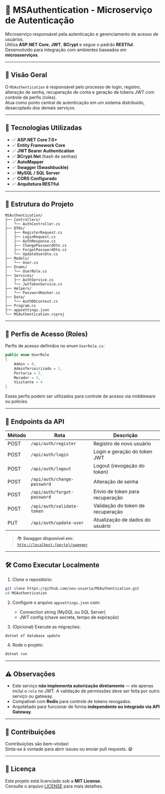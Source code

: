 # 🔐 MSAuthentication - Microserviço de Autenticação

Microserviço responsável pela autenticação e gerenciamento de acesso de usuários.  
Utiliza **ASP.NET Core**, **JWT**, **BCrypt** e segue o padrão **RESTful**.  
Desenvolvido para integração com ambientes baseados em **microsserviços**.

---

## 📌 Visão Geral

O `MSAuthentication` é responsável pelo processo de login, registro, alteração de senha, recuperação de conta e geração de tokens JWT com controle de perfis (roles).  
Atua como ponto central de autenticação em um sistema distribuído, desacoplado dos demais serviços.

---

## 🚀 Tecnologias Utilizadas

- ✅ **ASP.NET Core 7.0+**
- ✅ **Entity Framework Core**
- ✅ **JWT Bearer Authentication**
- ✅ **BCrypt.Net** (hash de senhas)
- ✅ **AutoMapper**
- ✅ **Swagger (Swashbuckle)**
- ✅ **MySQL / SQL Server**
- ✅ **CORS Configurado**
- ✅ **Arquitetura RESTful**

---

## 📁 Estrutura do Projeto

```
MSAuthentication/
├── Controllers/
│   └── AuthController.cs
├── DTOs/
│   ├── RegisterRequest.cs
│   ├── LoginRequest.cs
│   ├── AuthResponse.cs
│   ├── ChangePasswordDto.cs
│   ├── ForgotPasswordDto.cs
│   └── UpdateUserDto.cs
├── Models/
│   └── User.cs
├── Enums/
│   └── UserRole.cs
├── Services/
│   ├── AuthService.cs
│   └── JwtTokenService.cs
├── Helpers/
│   └── PasswordHasher.cs
├── Data/
│   └── AuthDbContext.cs
├── Program.cs
├── appsettings.json
└── MSAuthentication.csproj
```

---

## 🔑 Perfis de Acesso (Roles)

Perfis de acesso definidos no enum `UserRole.cs`:

```csharp
public enum UserRole
{
    Admin = 0,
    AdminTerceirizado = 1,
    Portaria = 2,
    Morador = 3,
    Visitante = 4
}
```

Esses perfis podem ser utilizados para controle de acesso via middleware ou policies.

---

## 📮 Endpoints da API

| Método | Rota                          | Descrição                           |
|--------|-------------------------------|--------------------------------------|
| POST   | `/api/auth/register`          | Registro de novo usuário             |
| POST   | `/api/auth/login`             | Login e geração do token JWT         |
| POST   | `/api/auth/logout`            | Logout (revogação do token)          |
| POST   | `/api/auth/change-password`   | Alteração de senha                   |
| POST   | `/api/auth/forgot-password`   | Envio de token para recuperação      |
| POST   | `/api/auth/validate-token`    | Validação do token de recuperação    |
| PUT    | `/api/auth/update-user`       | Atualização de dados do usuário      |

> 📚 **Swagger disponível em:**  
> [`http://localhost:{porta}/swagger`](http://localhost:5259/swagger)

---

## 🛠️ Como Executar Localmente

1. Clone o repositório:

```bash
git clone https://github.com/seu-usuario/MSAuthentication.git
cd MSAuthentication
```

2. Configure o arquivo `appsettings.json` com:
   - Connection string (MySQL ou SQL Server)
   - JWT config (chave secreta, tempo de expiração)

3. (Opcional) Execute as migrações:

```bash
dotnet ef database update
```

4. Rode o projeto:

```bash
dotnet run
```

---

## ⚠️ Observações

- Este serviço **não implementa autorização diretamente** — ele apenas inclui o `role` no JWT. A validação de permissões deve ser feita por outro serviço ou gateway.
- Compatível com **Redis** para controle de tokens revogados.
- Arquitetado para funcionar de forma **independente ou integrado via API Gateway**.

---

## 🤝 Contribuições

Contribuições são bem-vindas!  
Sinta-se à vontade para abrir issues ou enviar pull requests. 😄

---

## 📄 Licença

Este projeto está licenciado sob a **MIT License**.  
Consulte o arquivo [LICENSE](LICENSE) para mais detalhes.
